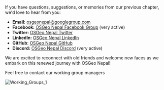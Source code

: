 If you have questions, suggestions, or memories from our previous chapter, we'd love to hear from you:


- **Email:** [osgeonepal@googlegroup.com](mailto:osgeonepal@googlegroup.com)
- **Facebook:** [OSGeo Nepal Facebook Group](https://www.facebook.com/groups/osgeonepal) (very active)
- **Twitter:** [OSGeo Nepal Twitter](https://twitter.com/osgeonepal)
- **LinkedIn:** [OSGeo Nepal LinkedIn](https://www.linkedin.com/company/osgeonepal)
- **GitHub:** [OSGeo Nepal GitHub](https://github.com/osgeonepal)
- **Discord:** [OSGeo Nepal Discord](https://discord.gg/wAYsS5gE) (very active)

We are excited to reconnect with old friends and welcome new faces as we embark on this renewed journey with OSGeo Nepal!

Feel free to contact our working group managers

![Working_Groups_1](https://github.com/osgeonepal/rollingdoc/assets/89729819/38dea443-94a5-4d8e-a46d-e11f3efc2afa)

